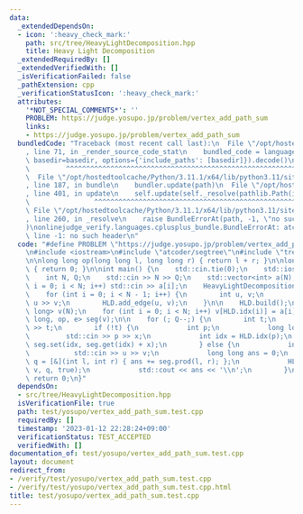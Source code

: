 ```yaml
---
data:
  _extendedDependsOn:
  - icon: ':heavy_check_mark:'
    path: src/tree/HeavyLightDecomposition.hpp
    title: Heavy Light Decomposition
  _extendedRequiredBy: []
  _extendedVerifiedWith: []
  _isVerificationFailed: false
  _pathExtension: cpp
  _verificationStatusIcon: ':heavy_check_mark:'
  attributes:
    '*NOT_SPECIAL_COMMENTS*': ''
    PROBLEM: https://judge.yosupo.jp/problem/vertex_add_path_sum
    links:
    - https://judge.yosupo.jp/problem/vertex_add_path_sum
  bundledCode: "Traceback (most recent call last):\n  File \"/opt/hostedtoolcache/Python/3.11.1/x64/lib/python3.11/site-packages/onlinejudge_verify/documentation/build.py\"\
    , line 71, in _render_source_code_stat\n    bundled_code = language.bundle(stat.path,\
    \ basedir=basedir, options={'include_paths': [basedir]}).decode()\n          \
    \         ^^^^^^^^^^^^^^^^^^^^^^^^^^^^^^^^^^^^^^^^^^^^^^^^^^^^^^^^^^^^^^^^^^^^^^^^^^^^^^^^^\n\
    \  File \"/opt/hostedtoolcache/Python/3.11.1/x64/lib/python3.11/site-packages/onlinejudge_verify/languages/cplusplus.py\"\
    , line 187, in bundle\n    bundler.update(path)\n  File \"/opt/hostedtoolcache/Python/3.11.1/x64/lib/python3.11/site-packages/onlinejudge_verify/languages/cplusplus_bundle.py\"\
    , line 401, in update\n    self.update(self._resolve(pathlib.Path(included), included_from=path))\n\
    \                ^^^^^^^^^^^^^^^^^^^^^^^^^^^^^^^^^^^^^^^^^^^^^^^^^^^^^^^^^\n \
    \ File \"/opt/hostedtoolcache/Python/3.11.1/x64/lib/python3.11/site-packages/onlinejudge_verify/languages/cplusplus_bundle.py\"\
    , line 260, in _resolve\n    raise BundleErrorAt(path, -1, \"no such header\"\
    )\nonlinejudge_verify.languages.cplusplus_bundle.BundleErrorAt: atcoder/segtree:\
    \ line -1: no such header\n"
  code: "#define PROBLEM \"https://judge.yosupo.jp/problem/vertex_add_path_sum\"\n\
    \n#include <iostream>\n#include \"atcoder/segtree\"\n#include \"tree/HeavyLightDecomposition.hpp\"\
    \n\nlong long op(long long l, long long r) { return l + r; }\n\nlong long e()\
    \ { return 0; }\n\nint main() {\n    std::cin.tie(0);\n    std::ios::sync_with_stdio(false);\n\
    \    int N, Q;\n    std::cin >> N >> Q;\n    std::vector<int> a(N);\n    for (int\
    \ i = 0; i < N; i++) std::cin >> a[i];\n    HeavyLightDecomposition HLD(N);\n\
    \    for (int i = 0; i < N - 1; i++) {\n        int u, v;\n        std::cin >>\
    \ u >> v;\n        HLD.add_edge(u, v);\n    }\n\n    HLD.build();\n    std::vector<long\
    \ long> v(N);\n    for (int i = 0; i < N; i++) v[HLD.idx(i)] = a[i];\n    atcoder::segtree<long\
    \ long, op, e> seg(v);\n\n    for (; Q--;) {\n        int t;\n        std::cin\
    \ >> t;\n        if (!t) {\n            int p;\n            long long x;\n   \
    \         std::cin >> p >> x;\n            int idx = HLD.idx(p);\n           \
    \ seg.set(idx, seg.get(idx) + x);\n        } else {\n            int u, v;\n \
    \           std::cin >> u >> v;\n            long long ans = 0;\n            auto\
    \ q = [&](int l, int r) { ans += seg.prod(l, r); };\n            HLD.query_path(u,\
    \ v, q, true);\n            std::cout << ans << '\\n';\n        }\n    }\n   \
    \ return 0;\n}"
  dependsOn:
  - src/tree/HeavyLightDecomposition.hpp
  isVerificationFile: true
  path: test/yosupo/vertex_add_path_sum.test.cpp
  requiredBy: []
  timestamp: '2023-01-12 22:28:24+09:00'
  verificationStatus: TEST_ACCEPTED
  verifiedWith: []
documentation_of: test/yosupo/vertex_add_path_sum.test.cpp
layout: document
redirect_from:
- /verify/test/yosupo/vertex_add_path_sum.test.cpp
- /verify/test/yosupo/vertex_add_path_sum.test.cpp.html
title: test/yosupo/vertex_add_path_sum.test.cpp
---
```

